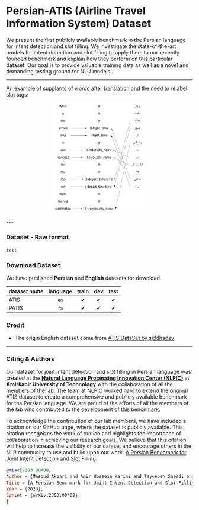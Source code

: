 # Persian-ATIS (Airline Travel Information System) Dataset
We present the first publicly available benchmark in the Persian language for intent detection and slot filling. We investigate the state-of-the-art models for intent detection and slot filling to apply them to our recently founded benchmark and explain how they perform on this particular dataset. Our goal is to provide valuable training data as well as a novel and demanding testing ground for NLU models.

---
An example of supplants of words after translation and the need to
relabel slot tags:
<p align="center">
<img src="https://github.com/Makbari1997/Persian-Atis/blob/main/figure.png"  width="50%"  height="30%">
</p>
---

### Dataset - Raw format
```text
test
```

### Download Dataset
We have published **Persian** and **English** datasets for download.

| dataset name | language   | train | dev   | test  |         
| :----------- | :--------: | :---: | :---: | :---: | 
| ATIS         | `en`       | ✔     | ✔    | ✔     | 
| PATIS        | `fa`       | ✔     | ✔    | ✔     |


### Credit
* The origin English dataset come from [ATIS DataSet by siddhadev](https://www.kaggle.com/siddhadev/atis-dataset)

---
### Citing & Authors

Our dataset for joint intent detection and slot filling in Persian language was created at the **[Natural Language Processing Innovation Center (NLPIC)](https://nlpic.aut.ac.ir/)** at **Amirkabir University of Technology** with the collaboration of all the members of the lab. The team at NLPIC worked hard to extend the original ATIS dataset to create a comprehensive and publicly available benchmark for the Persian language. We are proud of the efforts of all the members of the lab who contributed to the development of this benchmark.

To acknowledge the contribution of our lab members, we have included a citation on our GitHub page, where the dataset is publicly available. This citation recognizes the work of our lab and highlights the importance of collaboration in achieving our research goals. We believe that this citation will help to increase the visibility of our dataset and encourage others in the NLP community to use and build upon our work.
[A Persian Benchmark for Joint Intent Detection and Slot Filling](https://arxiv.org/abs/2303.00408):

```bibtex 
@misc{2303.00408,
Author = {Masoud Akbari and Amir Hossein Karimi and Tayyebeh Saeedi and Zeinab Saeidi and Kiana Ghezelbash and Fatemeh Shamsezat and Mohammad Akbari and Ali Mohades},
Title = {A Persian Benchmark for Joint Intent Detection and Slot Filling},
Year = {2023},
Eprint = {arXiv:2303.00408},
}
```
